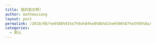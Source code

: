 ```yaml
---
title: 我的英文啊!
author: mathewxiang
layout: post
permalink: /2010/08/%e6%88%91%e7%9a%84%e8%8b%b1%e6%96%87%e5%95%8a/
categories:
  - 默认
---
```

